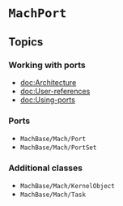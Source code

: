 # ``MachPort``

## Topics

### Working with ports

- <doc:Architecture>
- <doc:User-references>
- <doc:Using-ports>

### Ports

- ``MachBase/Mach/Port``
- ``MachBase/Mach/PortSet``

### Additional classes

- ``MachBase/Mach/KernelObject``
- ``MachBase/Mach/Task``
